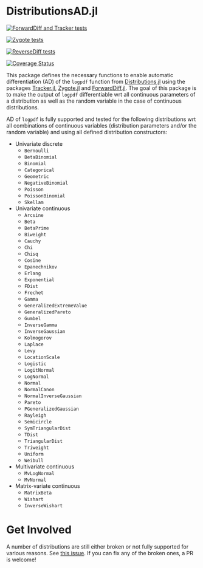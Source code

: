 # DistributionsAD.jl

[![ForwardDiff and Tracker tests](https://github.com/TuringLang/DistributionsAD.jl/workflows/ForwardDiff%20and%20Tracker%20tests/badge.svg?branch=master)](https://github.com/TuringLang/DistributionsAD.jl/actions?query=workflow%3A%22ForwardDiff+and+Tracker+tests%22)

[![Zygote tests](https://github.com/TuringLang/DistributionsAD.jl/workflows/Zygote%20tests/badge.svg?branch=master)](https://github.com/TuringLang/DistributionsAD.jl/actions?query=workflow%3A%22Zygote+tests%22)

[![ReverseDiff tests](https://github.com/TuringLang/DistributionsAD.jl/workflows/ReverseDiff%20tests/badge.svg)](https://github.com/TuringLang/DistributionsAD.jl/actions?query=workflow%3A%22ReverseDiff+tests%22)

[![Coverage Status](https://coveralls.io/repos/github/TuringLang/DistributionsAD.jl/badge.svg?branch=master)](https://coveralls.io/github/TuringLang/DistributionsAD.jl?branch=master)


This package defines the necessary functions to enable automatic differentiation (AD) of the `logpdf` function from [Distributions.jl](https://github.com/JuliaStats/Distributions.jl) using the packages [Tracker.jl](https://github.com/FluxML/Tracker.jl), [Zygote.jl](https://github.com/FluxML/Zygote.jl) and [ForwardDiff.jl](https://github.com/JuliaDiff/ForwardDiff.jl). The goal of this package is to make the output of `logpdf` differentiable wrt all continuous parameters of a distribution as well as the random variable in the case of continuous distributions.

AD of `logpdf` is fully supported and tested for the following distributions wrt all combinations of continuous variables (distribution parameters and/or the random variable) and using all defined distribution constructors:
- Univariate discrete
    - `Bernoulli`
    - `BetaBinomial`
    - `Binomial`
    - `Categorical`
    - `Geometric`
    - `NegativeBinomial`
    - `Poisson`
    - `PoissonBinomial`
    - `Skellam`
- Univariate continuous
    - `Arcsine`
    - `Beta`
    - `BetaPrime`
    - `Biweight`
    - `Cauchy`
    - `Chi`
    - `Chisq`
    - `Cosine`
    - `Epanechnikov`
    - `Erlang`
    - `Exponential`
    - `FDist`
    - `Frechet`
    - `Gamma`
    - `GeneralizedExtremeValue`
    - `GeneralizedPareto`
    - `Gumbel`
    - `InverseGamma`
    - `InverseGaussian`
    - `Kolmogorov`
    - `Laplace`
    - `Levy`
    - `LocationScale`
    - `Logistic`
    - `LogitNormal`
    - `LogNormal`
    - `Normal`
    - `NormalCanon`
    - `NormalInverseGaussian`
    - `Pareto`
    - `PGeneralizedGaussian`
    - `Rayleigh`
    - `Semicircle`
    - `SymTriangularDist`
    - `TDist`
    - `TriangularDist`
    - `Triweight`
    - `Uniform`
    - `Weibull`
- Multivariate continuous
    - `MvLogNormal`
    - `MvNormal`
- Matrix-variate continuous
    - `MatrixBeta`
    - `Wishart`
    - `InverseWishart`

# Get Involved

A number of distributions are still either broken or not fully supported for various reasons. See [this issue](https://github.com/TuringLang/DistributionsAD.jl/issues/2). If you can fix any of the broken ones, a PR is welcome!
